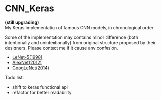 # CNN_Keras
**(still upgrading)**  
My Keras implementation of famous CNN models, in chronological order   

Some of the implementation may contains minor difference (both intentionally and unintentionally) from original structure proposed by their designers. Please contact me if it cause any confusion.  
- [LeNet-5(1998)](LeNet-5.py)  
- [AlexNet(2012)](AlexNet.py)  
- [GoogLeNet(2014)](GoogLeNet.py)  

Todo list:  
- shift to keras functional api
- refactor for better readability
